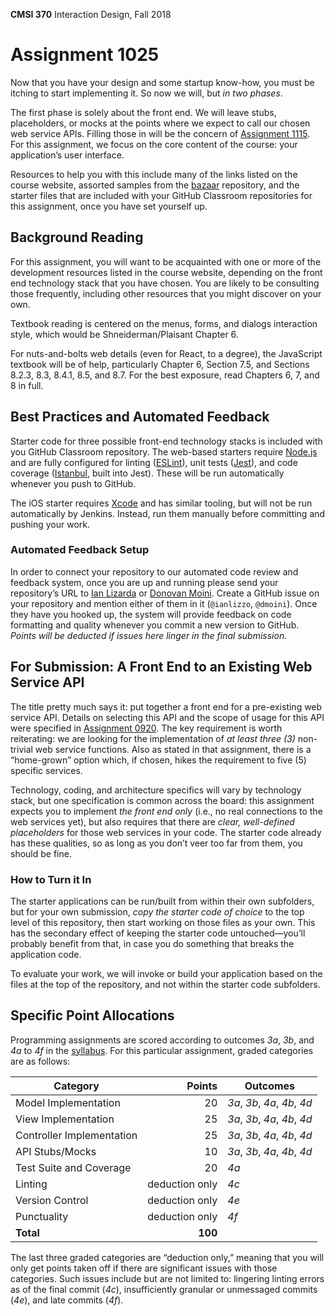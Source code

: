 **CMSI 370** Interaction Design, Fall 2018

# Assignment 1025

Now that you have your design and some startup know-how, you must be itching to start implementing it. So now we will, but _in two phases_.

The first phase is solely about the front end. We will leave stubs, placeholders, or mocks at the points where we expect to call our chosen web service APIs. Filling those in will be the concern of [Assignment 1115](./api-integration.md). For this assignment, we focus on the core content of the course: your application’s user interface.

Resources to help you with this include many of the links listed on the course website, assorted samples from the [bazaar](https://github.com/dondi/bazaar) repository, and the starter files that are included with your GitHub Classroom repositories for this assignment, once you have set yourself up.

## Background Reading
For this assignment, you will want to be acquainted with one or more of the development resources listed in the course website, depending on the front end technology stack that you have chosen. You are likely to be consulting those frequently, including other resources that you might discover on your own.

Textbook reading is centered on the menus, forms, and dialogs interaction style, which would be Shneiderman/Plaisant Chapter 6.

For nuts-and-bolts web details (even for React, to a degree), the JavaScript textbook will be of help, particularly Chapter 6, Section 7.5, and Sections 8.2.3, 8.3, 8.4.1, 8.5, and 8.7. For the best exposure, read Chapters 6, 7, and 8 in full.

## Best Practices and Automated Feedback
Starter code for three possible front-end technology stacks is included with you GitHub Classroom repository. The web-based starters require [Node.js](https://nodejs.org) and are fully configured for linting ([ESLint](http://eslint.org)), unit tests ([Jest](https://jestjs.io)), and code coverage ([Istanbul](https://github.com/gotwarlost/istanbul), built into Jest). These will be run automatically whenever you push to GitHub.

The iOS starter requires [Xcode](https://developer.apple.com/xcode/) and has similar tooling, but will not be run automatically by Jenkins. Instead, run them manually before committing and pushing your work.

### Automated Feedback Setup
In order to connect your repository to our automated code review and feedback system, once you are up and running please send your repository’s URL to [Ian Lizarda](https://github.com/ianlizzo) or [Donovan Moini](https://github.com/dmoini). Create a GitHub issue on your repository and mention either of them in it (`@ianlizzo`, `@dmoini`). Once they have you hooked up, the system will provide feedback on code formatting and quality whenever you commit a new version to GitHub. _Points will be deducted if issues here linger in the final submission._

## For Submission: A Front End to an Existing Web Service API
The title pretty much says it: put together a front end for a pre-existing web service API. Details on selecting this API and the scope of usage for this API were specified in [Assignment 0920](https://github.com/lmu-cmsi370-fall2018/assignments/blob/master/front-end-design.md). The key requirement is worth reiterating: we are looking for the implementation of _at least three (3)_ non-trivial web service functions. Also as stated in that assignment, there is a “home-grown” option which, if chosen, hikes the requirement to five (5) specific services.

Technology, coding, and architecture specifics will vary by technology stack, but one specification is common across the board: this assignment expects you to implement _the front end only_ (i.e., no real connections to the web services yet), but also requires that there are _clear, well-defined placeholders_ for those web services in your code. The starter code already has these qualities, so as long as you don’t veer too far from them, you should be fine.

### How to Turn it In
The starter applications can be run/built from within their own subfolders, but for your own submission, _copy the starter code of choice_ to the top level of this repository, then start working on those files as your own. This has the secondary effect of keeping the starter code untouched—you’ll probably benefit from that, in case you do something that breaks the application code.

To evaluate your work, we will invoke or build your application based on the files at the top of the repository, and not within the starter code subfolders.

## Specific Point Allocations
Programming assignments are scored according to outcomes _3a_, _3b_, and _4a_ to _4f_ in the [syllabus](http://dondi.lmu.build/fall2018/cmsi370/cmsi370-fall2018-syllabus.pdf). For this particular assignment, graded categories are as follows:

| Category | Points | Outcomes |
| -------- | -----: | -------- |
| Model Implementation | 20 | _3a_, _3b_, _4a_, _4b_, _4d_ |
| View Implementation | 25 | _3a_, _3b_, _4a_, _4b_, _4d_ |
| Controller Implementation | 25 | _3a_, _3b_, _4a_, _4b_, _4d_ |
| API Stubs/Mocks | 10 | _3a_, _3b_, _4a_, _4b_, _4d_ |
| Test Suite and Coverage | 20 | _4a_ |
| Linting | deduction only | _4c_ |
| Version Control | deduction only | _4e_ |
| Punctuality | deduction only | _4f_ |
| **Total** | **100** |

The last three graded categories are “deduction only,” meaning that you will only get points taken off if there are significant issues with those categories. Such issues include but are not limited to: lingering linting errors as of the final commit (_4c_), insufficiently granular or unmessaged commits (_4e_), and late commits (_4f_).
